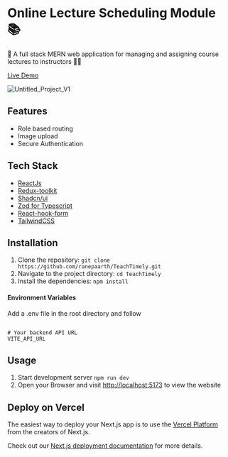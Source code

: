 # Online Lecture Scheduling Module 📚
📖 A full stack MERN web application for managing and assigning course lectures to instructors 🧑‍🏫 

[Live Demo](https://next-auth-advanced-black.vercel.app/)

![Untitled_Project_V1](https://github.com/ranepaarth/next-auth-advanced/assets/130083485/0943188a-1ad0-4562-9095-c5f7a6c0f551)


## Features

- Role based routing
- Image upload
- Secure Authentication



## Tech Stack
- [ReactJs](https://react.dev/learn)
- [Redux-toolkit](https://redux-toolkit.js.org/introduction/getting-started)
- [Shadcn/ui](https://ui.shadcn.com/docs/installation/next)
- [Zod for Typescript](https://zod.dev/?id=table-of-contents)
- [React-hook-form](https://react-hook-form.com/get-started)
- [TailwindCSS](https://tailwindcss.com/docs/installation)

## Installation
1. Clone the repository: `git clone https://github.com/ranepaarth/TeachTimely.git`
2. Navigate to the project directory: `cd TeachTimely`
3. Install the dependencies: `npm install`
#### Environment Variables
Add a .env file in the root directory and follow  
```

# Your backend API URL
VITE_API_URL

```

## Usage
1. Start development server `npm run dev`
3. Open your Browser and visit [http://localhost:5173](http://localhost:5173) to view the website

## Deploy on Vercel

The easiest way to deploy your Next.js app is to use the [Vercel Platform](https://vercel.com/new?utm_medium=default-template&filter=next.js&utm_source=create-next-app&utm_campaign=create-next-app-readme) from the creators of Next.js.

Check out our [Next.js deployment documentation](https://nextjs.org/docs/deployment) for more details.